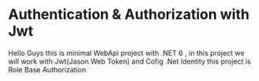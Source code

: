 # Authentication & Authorization with Jwt 
Hello Guys
this is minimal WebApi project with .NET 6
, in this project we will work with  Jwt(Jason Web Token) and Cofig .Net Identity
this project is Role Base Authorization
